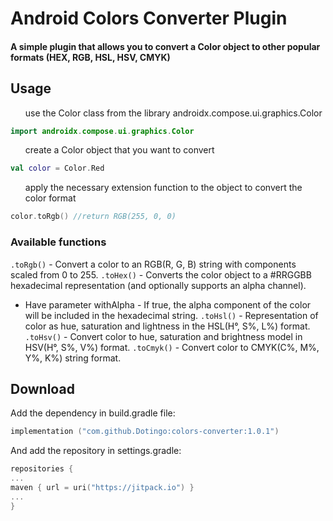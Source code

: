 <h1>Android Colors Converter Plugin</h1>
<h4>A simple plugin that allows you to convert a Color object to other popular formats (HEX, RGB, HSL, HSV, CMYK)</h4>
<h2>Usage</h2>
<ul>use the Color class from the library androidx.compose.ui.graphics.Color</ul>

```kotlin
import androidx.compose.ui.graphics.Color
```

<ul>create a Color object that you want to convert</ul>

```kotlin
val color = Color.Red
```

<ul>apply the necessary extension function to the object to convert the color format</ul>

```kotlin
color.toRgb() //return RGB(255, 0, 0)
```

<h3>Available functions</h3>

`.toRgb()` - Convert a color to an RGB(R, G, B) string with components scaled from 0 to 255.
`.toHex()` - Converts the color object to a #RRGGBB hexadecimal representation (and optionally supports an alpha channel).
- Have parameter withAlpha - If true, the alpha component of the color will be included in the hexadecimal string.
`.toHsl()` - Representation of color as hue, saturation and lightness in the HSL(H°, S%, L%) format.
`.toHsv()` - Convert color to hue, saturation and brightness model in HSV(H°, S%, V%) format.
`.toCmyk()` - Convert color to CMYK(C%, M%, Y%, K%) string format.

<h2>Download</h2>
<p>Add the dependency in build.gradle file:</p>

```kotlin
implementation ("com.github.Dotingo:colors-converter:1.0.1")
```

<p>And add the repository in settings.gradle:</p>

```kotlin
repositories {
...
maven { url = uri("https://jitpack.io") }
...
}
```
